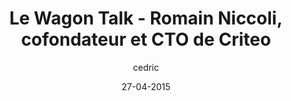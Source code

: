 ---
layout: video
title: "Le Wagon Talk - Romain Niccoli, cofondateur et CTO de Criteo"
youtube_slug: "y-hnoSlvTlQ"
date: 27-04-2015
author: cedric
locale: "fr"
labels:
  - talk
pushed: true
thumbnail: 2015-04-27-video-talk-criteo.jpg
description: "Après s'être plongé très jeune dans une multitude de langages de programmation, Romain Niccoli a débuté sa carrière au sein de la firme de Richmond avant de revenir à Paris en 2005 pour cofonder Criteo en compagnie de Franck Le Ouay et Jean-Baptiste Rudelle. Après de multiples pivots (algorithme de recommandation de CV, de biens culturels, widgets...) Criteo se lance dans la publicité en ligne et propose d'optimiser les recommandations personnalisées sur des inventaires d'espaces publicitaires ultra-ciblés. Pour plus de détails sur l'histoire de cette pépite française, lancez la vidéo ci-dessus !"
---